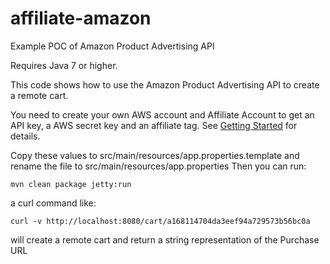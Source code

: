 # affiliate-amazon
Example POC of Amazon Product Advertising API

Requires Java 7 or higher.

This code shows how to use the Amazon Product Advertising API to create a remote cart.

You need to create your own AWS account and Affiliate Account to get an API key, a AWS secret key and an affiliate tag. See [Getting Started](http://docs.aws.amazon.com/AWSECommerceService/latest/GSG/GettingStarted.html) for details.

Copy these values to src/main/resources/app.properties.template and rename the file to src/main/resources/app.properties
Then you can run:

    mvn clean package jetty:run

a curl command like:

    curl -v http://localhost:8080/cart/a168114704da3eef94a729573b56bc0a 

will create a remote cart and return a string representation of the Purchase URL
